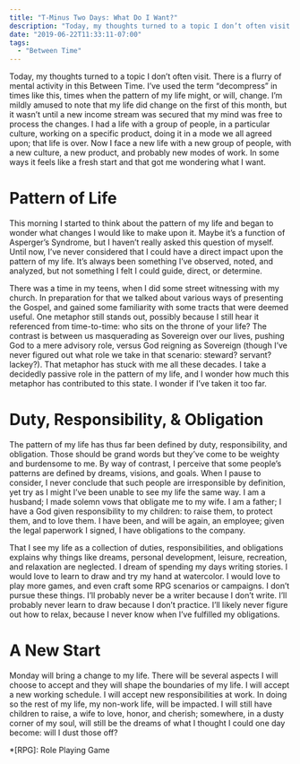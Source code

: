 ```yaml
---
title: "T-Minus Two Days: What Do I Want?"
description: "Today, my thoughts turned to a topic I don’t often visit. There is a flurry of mental activity in this Between Time. I’ve used the term “decompress” in times like this, times when the pattern of my life might, or will, change. I’m mildly amused to note that my life did change on the first of this month, but it wasn’t until a new income stream was secured that my mind was free to process the changes. I had a life with a group of people, in a particular culture, working on a specific product, doing it in a mode we all agreed upon; that life is over. Now I face a new life with a new group of people, with a new culture, a new product, and probably new modes of work. In some ways it feels like a fresh start and that got me wondering what I want."
date: "2019-06-22T11:33:11-07:00"
tags:
  - "Between Time"
---
```


Today, my thoughts turned to a topic I don’t often visit. There is a flurry of mental activity in this Between Time. I’ve used the term “decompress” in times like this, times when the pattern of my life might, or will, change. I’m mildly amused to note that my life did change on the first of this month, but it wasn’t until a new income stream was secured that my mind was free to process the changes. I had a life with a group of people, in a particular culture, working on a specific product, doing it in a mode we all agreed upon; that life is over. Now I face a new life with a new group of people, with a new culture, a new product, and probably new modes of work. In some ways it feels like a fresh start and that got me wondering what I want.

# Pattern of Life

This morning I started to think about the pattern of my life and began to wonder what changes I would like to make upon it. Maybe it’s a function of Asperger’s Syndrome, but I haven’t really asked this question of myself. Until now, I’ve never considered that I could have a direct impact upon the pattern of my life. It’s always been something I’ve observed, noted, and analyzed, but not something I felt I could guide, direct, or determine.

There was a time in my teens, when I did some street witnessing with my church. In preparation for that we talked about various ways of presenting the Gospel, and gained some familiarity with some tracts that were deemed useful. One metaphor still stands out, possibly because I still hear it referenced from time-to-time: who sits on the throne of your life? The contrast is between us masquerading as Sovereign over our lives, pushing God to a mere advisory role, versus God reigning as Sovereign (though I’ve never figured out what role we take in that scenario: steward? servant? lackey?). That metaphor has stuck with me all these decades. I take a decidedly passive role in the pattern of my life, and I wonder how much this metaphor has contributed to this state. I wonder if I’ve taken it too far.

# Duty, Responsibility, & Obligation

The pattern of my life has thus far been defined by duty, responsibility, and obligation. Those should be grand words but they’ve come to be weighty and burdensome to me. By way of contrast, I perceive that some people’s patterns are defined by dreams, visions, and goals. When I pause to consider, I never conclude that such people are irresponsible by definition, yet try as I might I’ve been unable to see my life the same way. I am a husband; I made solemn vows that obligate me to my wife. I am a father; I have a God given responsibility to my children: to raise them, to protect them, and to love them. I have been, and will be again, an employee; given the legal paperwork I signed, I have obligations to the company.

That I see my life as a collection of duties, responsibilities, and obligations explains why things like dreams, personal development, leisure, recreation, and relaxation are neglected. I dream of spending my days writing stories. I would love to learn to draw and try my hand at watercolor. I would love to play more games, and even craft some RPG scenarios or campaigns. I don’t pursue these things. I’ll probably never be a writer because I don’t write. I’ll probably never learn to draw because I don’t practice. I’ll likely never figure out how to relax, because I never know when I’ve fulfilled my obligations.

# A New Start

Monday will bring a change to my life. There will be several aspects I will choose to accept and they will shape the boundaries of my life. I will accept a new working schedule. I will accept new responsibilities at work. In doing so the rest of my life, my non-work life, will be impacted. I will still have children to raise, a wife to love, honor, and cherish; somewhere, in a dusty corner of my soul, will still be the dreams of what I thought I could one day become: will I dust those off?


*[RPG]: Role Playing Game
